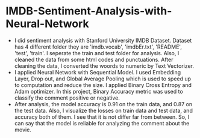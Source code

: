# IMDB-Sentiment-Analysis-with-Neural-Network
* I did sentiment analysis with Stanford University IMDB Dataset. Dataset has 4 different folder they are 'imdb.vocab', 'imdbEr.txt', 'README', 'test', 'train'. I seperate the train and test folder for analysis. Also, I cleaned the data from some html codes and punctuations. After cleaning the data, I converted the woords to numeric by Text Vectorizer.  
* I applied Neural Network with Sequential Model. I used Embedding Layer, Drop out, and Global Average Pooling which is used to speed up to computation and reduce the size. I applied Binary Cross Entropy and Adam optimizer. In this project, Binary Accuracy metric was used to classify the comment positive or negative.   
* After analysis, the model accuracy is 0.91 on the train data, and 0.87 on the test data. Also, I visualize the losses on train data and test data, and accuracy both of them. I see that it is not differ far from between. So, I can say that the model is reliable for analyzing the comment about the movie.
